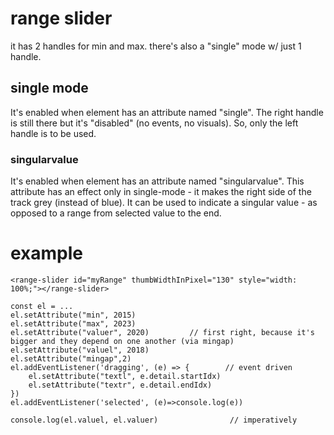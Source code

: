 # range slider

it has 2 handles for min and max.
there's also a "single" mode w/ just 1 handle.

## single mode

It's enabled when element has an attribute named "single".
The right handle is still there but it's "disabled" (no events, no visuals).
So, only the left handle is to be used.

### singularvalue

It's enabled when element has an attribute named "singularvalue".
This attribute has an effect only in single-mode - it makes the right side
of the track grey (instead of blue).
It can be used to indicate a singular value - as opposed to a range from selected value to the end.

# example

    <range-slider id="myRange" thumbWidthInPixel="130" style="width: 100%;"></range-slider>
    
    const el = ...
    el.setAttribute("min", 2015)
    el.setAttribute("max", 2023)
    el.setAttribute("valuer", 2020)         // first right, because it's bigger and they depend on one another (via mingap)
    el.setAttribute("valuel", 2018)
    el.setAttribute("mingap",2)
    el.addEventListener('dragging', (e) => {        // event driven
        el.setAttribute("textl", e.detail.startIdx)
        el.setAttribute("textr", e.detail.endIdx)
    })
    el.addEventListener('selected', (e)=>console.log(e))
    
    console.log(el.valuel, el.valuer)                // imperatively
